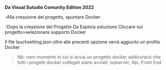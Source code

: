 **Da Visual Sutudio Comunity Edition 2022**

-Alla creazione del progetto, spuntare Docker

-Dopo la creazione del Progetto
Da Esplora soluzione Cliccare sul progetto>selezionare supporto Docker

Il file lauchsetting.json oltre alle precenti opzione verrà aggiunto un profilo Docker
>Nb: nem momento in cui si avvia un progetto docker addicurarzi che tutti i progetti docker collegati siano avviati:
>sqlserver, Api, Front End

